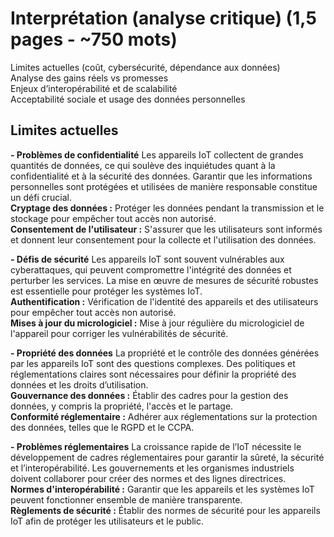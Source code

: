 # Interprétation (analyse critique) (1,5 pages - ~750 mots)
Limites actuelles (coût, cybersécurité, dépendance aux données)   
Analyse des gains réels vs promesses  
Enjeux d’interopérabilité et de scalabilité  
Acceptabilité sociale et usage des données personnelles

## Limites actuelles

**- Problèmes de confidentialité**
Les appareils IoT collectent de grandes quantités de données, ce qui soulève des inquiétudes quant à la confidentialité et à la sécurité des données. Garantir que les informations personnelles sont protégées et utilisées de manière responsable constitue un défi crucial.  
**Cryptage des données :** Protéger les données pendant la transmission et le stockage pour empêcher tout accès non autorisé.  
**Consentement de l'utilisateur :** S'assurer que les utilisateurs sont informés et donnent leur consentement pour la collecte et l'utilisation des données.  

**- Défis de sécurité**
Les appareils IoT sont souvent vulnérables aux cyberattaques, qui peuvent compromettre l'intégrité des données et perturber les services. La mise en œuvre de mesures de sécurité robustes est essentielle pour protéger les systèmes IoT.  
**Authentification :** Vérification de l'identité des appareils et des utilisateurs pour empêcher tout accès non autorisé.  
**Mises à jour du micrologiciel :** Mise à jour régulière du micrologiciel de l'appareil pour corriger les vulnérabilités de sécurité.  

**- Propriété des données**
La propriété et le contrôle des données générées par les appareils IoT sont des questions complexes. Des politiques et réglementations claires sont nécessaires pour définir la propriété des données et les droits d’utilisation.  
**Gouvernance des données :** Établir des cadres pour la gestion des données, y compris la propriété, l'accès et le partage.  
**Conformité réglementaire :** Adhérer aux réglementations sur la protection des données, telles que le RGPD et le CCPA.  

**- Problèmes réglementaires**
La croissance rapide de l’IoT nécessite le développement de cadres réglementaires pour garantir la sûreté, la sécurité et l’interopérabilité. Les gouvernements et les organismes industriels doivent collaborer pour créer des normes et des lignes directrices.  
**Normes d'interopérabilité :** Garantir que les appareils et les systèmes IoT peuvent fonctionner ensemble de manière transparente.  
**Règlements de sécurité :** Établir des normes de sécurité pour les appareils IoT afin de protéger les utilisateurs et le public.  
